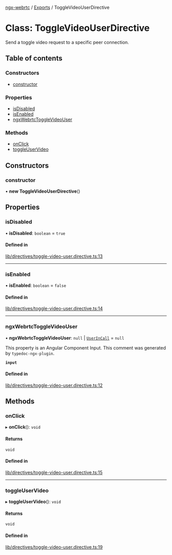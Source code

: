 [ngx-webrtc](https://github.com/lotterfriends/ngx-webrtc/tree/main/libs/ngx-webrtc/docs/README.md) / [Exports](https://github.com/lotterfriends/ngx-webrtc/tree/main/libs/ngx-webrtc/docs/modules.md) / ToggleVideoUserDirective

# Class: ToggleVideoUserDirective

Send a toggle video request to a specific peer connection.

## Table of contents

### Constructors

- [constructor](https://github.com/lotterfriends/ngx-webrtc/tree/main/libs/ngx-webrtc/docs/classes/ToggleVideoUserDirective.md#constructor)

### Properties

- [isDisabled](https://github.com/lotterfriends/ngx-webrtc/tree/main/libs/ngx-webrtc/docs/classes/ToggleVideoUserDirective.md#isdisabled)
- [isEnabled](https://github.com/lotterfriends/ngx-webrtc/tree/main/libs/ngx-webrtc/docs/classes/ToggleVideoUserDirective.md#isenabled)
- [ngxWebrtcToggleVideoUser](https://github.com/lotterfriends/ngx-webrtc/tree/main/libs/ngx-webrtc/docs/classes/ToggleVideoUserDirective.md#ngxwebrtctogglevideouser)

### Methods

- [onClick](https://github.com/lotterfriends/ngx-webrtc/tree/main/libs/ngx-webrtc/docs/classes/ToggleVideoUserDirective.md#onclick)
- [toggleUserVideo](https://github.com/lotterfriends/ngx-webrtc/tree/main/libs/ngx-webrtc/docs/classes/ToggleVideoUserDirective.md#toggleuservideo)

## Constructors

### constructor

• **new ToggleVideoUserDirective**()

## Properties

### isDisabled

• **isDisabled**: `boolean` = `true`

#### Defined in

[lib/directives/toggle-video-user.directive.ts:13](https://github.com/lotterfriends/video-chat/blob/c0f0927/libs/ngx-webrtc/src/lib/directives/toggle-video-user.directive.ts#L13)

___

### isEnabled

• **isEnabled**: `boolean` = `false`

#### Defined in

[lib/directives/toggle-video-user.directive.ts:14](https://github.com/lotterfriends/video-chat/blob/c0f0927/libs/ngx-webrtc/src/lib/directives/toggle-video-user.directive.ts#L14)

___

### ngxWebrtcToggleVideoUser

• **ngxWebrtcToggleVideoUser**: ``null`` \| [`UserInCall`](https://github.com/lotterfriends/ngx-webrtc/tree/main/libs/ngx-webrtc/docs/interfaces/UserInCall.md) = `null`

This property is an Angular Component Input. This comment was generated by `typedoc-ngx-plugin`.

**`input`**

#### Defined in

[lib/directives/toggle-video-user.directive.ts:12](https://github.com/lotterfriends/video-chat/blob/c0f0927/libs/ngx-webrtc/src/lib/directives/toggle-video-user.directive.ts#L12)

## Methods

### onClick

▸ **onClick**(): `void`

#### Returns

`void`

#### Defined in

[lib/directives/toggle-video-user.directive.ts:15](https://github.com/lotterfriends/video-chat/blob/c0f0927/libs/ngx-webrtc/src/lib/directives/toggle-video-user.directive.ts#L15)

___

### toggleUserVideo

▸ **toggleUserVideo**(): `void`

#### Returns

`void`

#### Defined in

[lib/directives/toggle-video-user.directive.ts:19](https://github.com/lotterfriends/video-chat/blob/c0f0927/libs/ngx-webrtc/src/lib/directives/toggle-video-user.directive.ts#L19)
